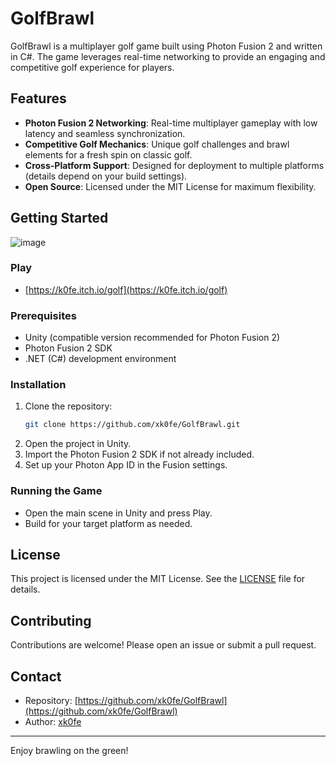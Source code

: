 # GolfBrawl

GolfBrawl is a multiplayer golf game built using Photon Fusion 2 and written in C#. The game leverages real-time networking to provide an engaging and competitive golf experience for players.

## Features

- **Photon Fusion 2 Networking**: Real-time multiplayer gameplay with low latency and seamless synchronization.
- **Competitive Golf Mechanics**: Unique golf challenges and brawl elements for a fresh spin on classic golf.
- **Cross-Platform Support**: Designed for deployment to multiple platforms (details depend on your build settings).
- **Open Source**: Licensed under the MIT License for maximum flexibility.

## Getting Started

![image](https://github.com/user-attachments/assets/1fb9cf5e-9851-40a1-b699-03f39b5e51c9)


### Play 
- [https://k0fe.itch.io/golf](https://k0fe.itch.io/golf)

### Prerequisites

- Unity (compatible version recommended for Photon Fusion 2)
- Photon Fusion 2 SDK
- .NET (C#) development environment

### Installation

1. Clone the repository:
   ```bash
   git clone https://github.com/xk0fe/GolfBrawl.git
   ```
2. Open the project in Unity.
3. Import the Photon Fusion 2 SDK if not already included.
4. Set up your Photon App ID in the Fusion settings.

### Running the Game

- Open the main scene in Unity and press Play.
- Build for your target platform as needed.

## License

This project is licensed under the MIT License. See the [LICENSE](LICENSE) file for details.

## Contributing

Contributions are welcome! Please open an issue or submit a pull request.

## Contact

- Repository: [https://github.com/xk0fe/GolfBrawl](https://github.com/xk0fe/GolfBrawl)
- Author: [xk0fe](https://github.com/xk0fe)

---

Enjoy brawling on the green!
